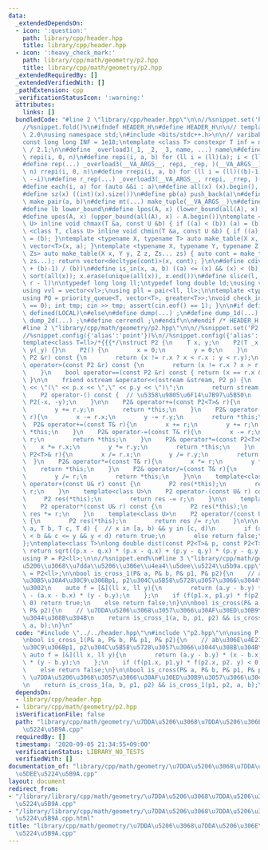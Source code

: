 ```yaml
---
data:
  _extendedDependsOn:
  - icon: ':question:'
    path: library/cpp/header.hpp
    title: library/cpp/header.hpp
  - icon: ':heavy_check_mark:'
    path: library/cpp/math/geometry/p2.hpp
    title: library/cpp/math/geometry/p2.hpp
  _extendedRequiredBy: []
  _extendedVerifiedWith: []
  _pathExtension: cpp
  _verificationStatusIcon: ':warning:'
  attributes:
    links: []
  bundledCode: "#line 2 \"library/cpp/header.hpp\"\n\n//%snippet.set('header')%\n\
    //%snippet.fold()%\n#ifndef HEADER_H\n#define HEADER_H\n\n// template version\
    \ 2.0\nusing namespace std;\n#include <bits/stdc++.h>\n\n// varibable settings\n\
    const long long INF = 1e18;\ntemplate <class T> constexpr T inf = numeric_limits<T>::max()\
    \ / 2.1;\n\n#define _overload3(_1, _2, _3, name, ...) name\n#define _rep(i, n)\
    \ repi(i, 0, n)\n#define repi(i, a, b) for (ll i = (ll)(a); i < (ll)(b); ++i)\n\
    #define rep(...) _overload3(__VA_ARGS__, repi, _rep, )(__VA_ARGS__)\n#define _rrep(i,\
    \ n) rrepi(i, 0, n)\n#define rrepi(i, a, b) for (ll i = (ll)((b)-1); i >= (ll)(a);\
    \ --i)\n#define r_rep(...) _overload3(__VA_ARGS__, rrepi, _rrep, )(__VA_ARGS__)\n\
    #define each(i, a) for (auto &&i : a)\n#define all(x) (x).begin(), (x).end()\n\
    #define sz(x) ((int)(x).size())\n#define pb(a) push_back(a)\n#define mp(a, b)\
    \ make_pair(a, b)\n#define mt(...) make_tuple(__VA_ARGS__)\n#define ub upper_bound\n\
    #define lb lower_bound\n#define lpos(A, x) (lower_bound(all(A), x) - A.begin())\n\
    #define upos(A, x) (upper_bound(all(A), x) - A.begin())\ntemplate <class T, class\
    \ U> inline void chmax(T &a, const U &b) { if ((a) < (b)) (a) = (b); }\ntemplate\
    \ <class T, class U> inline void chmin(T &a, const U &b) { if ((a) > (b)) (a)\
    \ = (b); }\ntemplate <typename X, typename T> auto make_table(X x, T a) { return\
    \ vector<T>(x, a); }\ntemplate <typename X, typename Y, typename Z, typename...\
    \ Zs> auto make_table(X x, Y y, Z z, Zs... zs) { auto cont = make_table(y, z,\
    \ zs...); return vector<decltype(cont)>(x, cont); }\n\n#define cdiv(a, b) (((a)\
    \ + (b)-1) / (b))\n#define is_in(x, a, b) ((a) <= (x) && (x) < (b))\n#define uni(x)\
    \ sort(all(x)); x.erase(unique(all(x)), x.end())\n#define slice(l, r) substr(l,\
    \ r - l)\n\ntypedef long long ll;\ntypedef long double ld;\nusing vl = vector<ll>;\n\
    using vvl = vector<vl>;\nusing pll = pair<ll, ll>;\n\ntemplate <typename T>\n\
    using PQ = priority_queue<T, vector<T>, greater<T>>;\nvoid check_input() { assert(cin.eof()\
    \ == 0); int tmp; cin >> tmp; assert(cin.eof() == 1); }\n\n#if defined(PCM) ||\
    \ defined(LOCAL)\n#else\n#define dump(...) ;\n#define dump_1d(...) ;\n#define\
    \ dump_2d(...) ;\n#define cerrendl ;\n#endif\n\n#endif /* HEADER_H */\n//%snippet.end()%\n\
    #line 2 \"library/cpp/math/geometry/p2.hpp\"\n\n//%snippet.set('P2')%\n//%snippet.config({'alias':'pos'})%\n\
    //%snippet.config({'alias':'point'})%\n//%snippet.config({'alias':'pair'})%\n\n\
    template<class T=ll>/*{{{*/\nstruct P2 {\n    T x, y;\n    P2(T _x, T _y) : x(_x),\
    \ y(_y) {}\n    P2() {\n        x = 0;\n        y = 0;\n    }\n    bool operator<(const\
    \ P2 &r) const {\n        return (x != r.x ? x < r.x : y < r.y);\n    }\n    bool\
    \ operator>(const P2 &r) const {\n        return (x != r.x ? x > r.x : y > r.y);\n\
    \    }\n    bool operator==(const P2 &r) const { return (x == r.x && y == r.y);\
    \ }\n\n    friend ostream &operator<<(ostream &stream, P2 p) {\n        stream\
    \ << \"(\" << p.x << \",\" << p.y << \")\";\n        return stream;\n    }\n\n\
    \    P2 operator-() const {  // \u5358\u9805\u6F14\u7B97\u5B50\n        return\
    \ P2(-x, -y);\n    }\n\n    P2& operator+=(const P2<T>& r){\n        x += r.x;\n\
    \        y += r.y;\n        return *this;\n    }\n    P2& operator-=(const P2<T>&\
    \ r){\n        x -= r.x;\n        y -= r.y;\n        return *this;\n    }\n  \
    \  P2& operator+=(const T& r){\n        x += r;\n        y += r;\n        return\
    \ *this;\n    }\n    P2& operator-=(const T& r){\n        x -= r;\n        y -=\
    \ r;\n        return *this;\n    }\n    P2& operator*=(const P2<T>& r){\n    \
    \    x *= r.x;\n        y *= r.y;\n        return *this;\n    }\n    P2& operator/=(const\
    \ P2<T>& r){\n        x /= r.x;\n        y /= r.y;\n        return *this;\n  \
    \  }\n    P2& operator*=(const T& r){\n        x *= r;\n        y *= r;\n    \
    \    return *this;\n    }\n    P2& operator/=(const T& r){\n        x /= r;\n\
    \        y /= r;\n        return *this;\n    }\n\n    template<class U>\n    P2\
    \ operator+(const U& r) const {\n        P2 res(*this);\n        return res +=\
    \ r;\n    }\n    template<class U>\n    P2 operator-(const U& r) const {\n   \
    \     P2 res(*this);\n        return res -= r;\n    }\n\n    template<class U>\n\
    \    P2 operator*(const U& r) const {\n        P2 res(*this);\n        return\
    \ res *= r;\n    }\n    template<class U>\n    P2 operator/(const U& r) const\
    \ {\n        P2 res(*this);\n        return res /= r;\n    }\n\n\n    bool in(T\
    \ a, T b, T c, T d) {  // x in [a, b) && y in [c, d)\n        if (a <= x && x\
    \ < b && c <= y && y < d) return true;\n        else return false;\n    }\n\n\
    };\ntemplate<class T>\nlong double dist(const P2<T>& p, const P2<T>& q){\n   \
    \ return sqrt((p.x - q.x) * (p.x - q.x) + (p.y - q.y) * (p.y - q.y));\n}\n\n/*}}}*/\n\
    using P = P2<ll>;\n\n//%snippet.end%\n#line 3 \"library/cpp/math/geometry/\\u7dda\\\
    u5206\\u3068\\u7dda\\u5206\\u306e\\u4ea4\\u5dee\\u5224\\u5b9a.cpp\"\n\nusing P\
    \ = P2<ll>;\n\nbool is_cross_1(P& a, P& b, P& p1, P& p2){\n    // ab\u306E\u4E21\
    \u30B5\u30A4\u30C9\u306Bp1, p2\u304C\u5B58\u5728\u3057\u3066\u3044\u308B\u304B\
    \u3002\n    auto f = [&](ll x, ll y){\n        return (a.y - b.y) * (x - b.x)\
    \ - (a.x - b.x) * (y - b.y);\n    };\n    if (f(p1.x, p1.y) * f(p2.x, p2. y) <\
    \ 0) return true;\n    else return false;\n}\n\nbool is_cross(P& a, P& b, P& p1,\
    \ P& p2){\n    // \u7DDA\u5206\u3068\u3057\u3066\u30AF\u30ED\u30B9\u3057\u3066\
    \u3044\u308B\u304B\n    return is_cross_1(a, b, p1, p2) && is_cross_1(p1, p2,\
    \ a, b);\n}\n"
  code: "#include \"../../header.hpp\"\n#include \"p2.hpp\"\n\nusing P = P2<ll>;\n\
    \nbool is_cross_1(P& a, P& b, P& p1, P& p2){\n    // ab\u306E\u4E21\u30B5\u30A4\
    \u30C9\u306Bp1, p2\u304C\u5B58\u5728\u3057\u3066\u3044\u308B\u304B\u3002\n   \
    \ auto f = [&](ll x, ll y){\n        return (a.y - b.y) * (x - b.x) - (a.x - b.x)\
    \ * (y - b.y);\n    };\n    if (f(p1.x, p1.y) * f(p2.x, p2. y) < 0) return true;\n\
    \    else return false;\n}\n\nbool is_cross(P& a, P& b, P& p1, P& p2){\n    //\
    \ \u7DDA\u5206\u3068\u3057\u3066\u30AF\u30ED\u30B9\u3057\u3066\u3044\u308B\u304B\
    \n    return is_cross_1(a, b, p1, p2) && is_cross_1(p1, p2, a, b);\n}\n"
  dependsOn:
  - library/cpp/header.hpp
  - library/cpp/math/geometry/p2.hpp
  isVerificationFile: false
  path: "library/cpp/math/geometry/\u7DDA\u5206\u3068\u7DDA\u5206\u306E\u4EA4\u5DEE\
    \u5224\u5B9A.cpp"
  requiredBy: []
  timestamp: '2020-09-05 21:34:55+09:00'
  verificationStatus: LIBRARY_NO_TESTS
  verifiedWith: []
documentation_of: "library/cpp/math/geometry/\u7DDA\u5206\u3068\u7DDA\u5206\u306E\u4EA4\
  \u5DEE\u5224\u5B9A.cpp"
layout: document
redirect_from:
- "/library/library/cpp/math/geometry/\u7DDA\u5206\u3068\u7DDA\u5206\u306E\u4EA4\u5DEE\
  \u5224\u5B9A.cpp"
- "/library/library/cpp/math/geometry/\u7DDA\u5206\u3068\u7DDA\u5206\u306E\u4EA4\u5DEE\
  \u5224\u5B9A.cpp.html"
title: "library/cpp/math/geometry/\u7DDA\u5206\u3068\u7DDA\u5206\u306E\u4EA4\u5DEE\
  \u5224\u5B9A.cpp"
---
```

